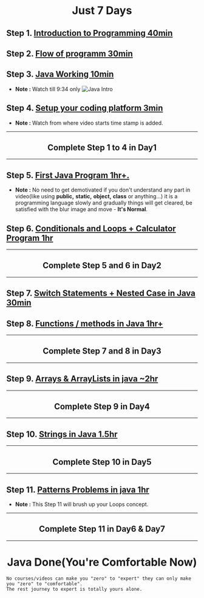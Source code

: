 **<h1 align="center">Just 7 Days</h1>**


## Step 1. [**Introduction to Programming 40min**](https://youtu.be/wn49bJOYAZM)
## Step 2. [**Flow of programm 30min**](https://youtu.be/lhELGQAV4gg)
## Step 3. [**Java Working 10min**](https://youtu.be/4EP8YzcN0hQ)
- **Note :** Watch till 9:34 only
![Java Intro](https://user-images.githubusercontent.com/71629248/147495743-1bdda45b-07f6-4fbd-ba2e-9b403035e0ff.png)


## Step 4. [**Setup your coding platform 3min**](https://youtu.be/4EP8YzcN0hQ?t=1486)
- **Note :** Watch from where video starts time stamp is added.
<hr>

**<h2 align="center">Complete Step 1 to 4 in Day1</h2>**
<hr>

## Step 5. [**First Java Program 1hr+.**](https://youtu.be/TAtrPoaJ7gc)
- **Note :** No need to get demotivated if you don't understand any part in video(like using **public,** **static,** **object,** **class** or anything...) it is a programming language slowly and gradually things will get cleared, be satisfied with the blur image and move - **It's Normal**.

## Step 6. [**Conditionals and Loops + Calculator Program 1hr**](https://youtu.be/ldYLYRNaucM)

<hr>

**<h2 align="center">Complete Step 5 and 6 in Day2</h2>**
<hr>

## Step 7. [**Switch Statements + Nested Case in Java 30min**](https://youtu.be/mA23x39DjbI)
## Step 8. [**Functions / methods in Java 1hr+**](https://youtu.be/vvanI8NRlSI)

<hr>

**<h2 align="center">Complete Step 7 and 8 in Day3</h2>**
<hr>

## Step 9. [**Arrays & ArrayLists in java ~2hr**](https://youtu.be/n60Dn0UsbEk)
<hr>

**<h2 align="center">Complete Step 9 in Day4</h2>**
<hr>

## Step 10. [**Strings in Java 1.5hr**](https://youtu.be/zL1DPZ0Ovlo)
<hr>

**<h2 align="center">Complete Step 10 in Day5</h2>**
<hr>

## Step 11. [**Patterns Problems in java 1hr**](https://youtu.be/lsOOs5J8ycw)
- **Note :** This Step 11 will brush up your Loops concept.
<hr>

**<h2 align="center">Complete Step 11 in Day6 & Day7</h2>**
<hr>

**<h1 align="center">Java Done(You're Comfortable Now)</h1>**
```
No courses/videos can make you "zero" to "expert" they can only make you "zero" to "comfortable".
The rest journey to expert is totally yours alone.
```

